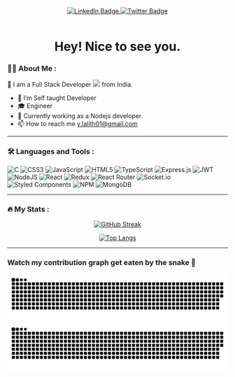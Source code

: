 <div id="header" align="center">

  <div id="badges">
  <a href="https://www.linkedin.com/in/lalith-yagnavalkya-tirunagari-a53b38199/">
    <img src="https://img.shields.io/badge/LinkedIn-blue?style=for-the-badge&logo=linkedin&logoColor=white" alt="LinkedIn Badge"/>
  </a>
  <a href="https://twitter.com/TLallu">
    <img src="https://img.shields.io/badge/Twitter-black?style=for-the-badge&logo=twitter&logoColor=white" alt="Twitter Badge"/>
  </a>
</div>
<img src="https://komarev.com/ghpvc/?username=LalithYagnavalkya&style=flat-square&color=blue" alt=""/>
<h1> Hey! Nice to see you.</h1>
</div>



### :man_technologist: About Me :
:wave: I am a Full Stack Developer <img src="https://media.giphy.com/media/WUlplcMpOCEmTGBtBW/giphy.gif" width="30"> from India.
- 🌱 I’m Self taught Developer
- 🎓 Engineer
-  :bricks: Currently working as a Nodejs developer.
- 📫 How to reach me y.lalith01@gmail.com

---

### :hammer_and_wrench: Languages and Tools :


![C](https://img.shields.io/badge/c-%2300599C.svg?style=for-the-badge&logo=c&logoColor=white) ![CSS3](https://img.shields.io/badge/css3-%231572B6.svg?style=for-the-badge&logo=css3&logoColor=white) ![JavaScript](https://img.shields.io/badge/javascript-%23323330.svg?style=for-the-badge&logo=javascript&logoColor=%23F7DF1E) ![HTML5](https://img.shields.io/badge/html5-%23E34F26.svg?style=for-the-badge&logo=html5&logoColor=white) ![TypeScript](https://img.shields.io/badge/typescript-%23007ACC.svg?style=for-the-badge&logo=typescript&logoColor=white) ![Express.js](https://img.shields.io/badge/express.js-%23404d59.svg?style=for-the-badge&logo=express&logoColor=%2361DAFB) ![JWT](https://img.shields.io/badge/JWT-black?style=for-the-badge&logo=JSON%20web%20tokens) ![NodeJS](https://img.shields.io/badge/node.js-6DA55F?style=for-the-badge&logo=node.js&logoColor=white) ![React](https://img.shields.io/badge/react-%2320232a.svg?style=for-the-badge&logo=react&logoColor=%2361DAFB) ![Redux](https://img.shields.io/badge/redux-%23593d88.svg?style=for-the-badge&logo=redux&logoColor=white) ![React Router](https://img.shields.io/badge/React_Router-CA4245?style=for-the-badge&logo=react-router&logoColor=white) ![Socket.io](https://img.shields.io/badge/Socket.io-black?style=for-the-badge&logo=socket.io&badgeColor=010101) ![Styled Components](https://img.shields.io/badge/styled--components-DB7093?style=for-the-badge&logo=styled-components&logoColor=white) ![NPM](https://img.shields.io/badge/NPM-%23000000.svg?style=for-the-badge&logo=npm&logoColor=white) ![MongoDB](https://img.shields.io/badge/MongoDB-%234ea94b.svg?style=for-the-badge&logo=mongodb&logoColor=white)


---

### :fire: My Stats :

<div align="center">
  
[![GitHub Streak](http://github-readme-streak-stats.herokuapp.com?user=LalithYagnavalkya&theme=dark&background=000000)](https://git.io/streak-stats)  
  
[![Top Langs](https://github-readme-stats.vercel.app/api/top-langs/?username=LalithYagnavalkya&layout=compact&theme=vision-friendly-dark)](https://github.com/anuraghazra/github-readme-stats)

</div>

---


### Watch my contribution graph get eaten by the snake 🐍

 <div align="center">
 
 ![github contribution grid snake animation](https://github.com/LalithYagnavalkya/LalithYagnavalkya/blob/output/github-contribution-grid-snake-sissa.svg#gh-dark-mode-only)
![github contribution grid snake animation](https://github.com/LalithYagnavalkya/LalithYagnavalkya/blob/output/github-contribution-grid-snake-sissa-white.svg#gh-light-mode-only)
  
</div>

